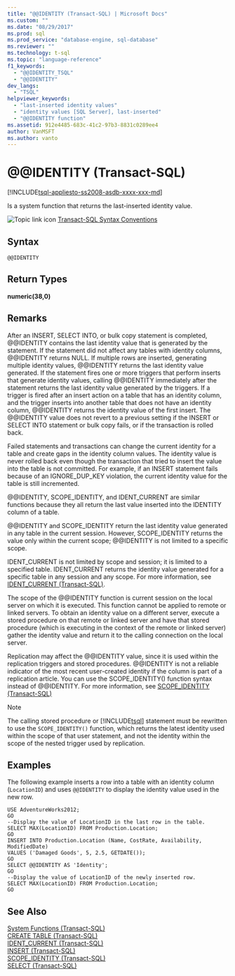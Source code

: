 ```yaml
---
title: "@@IDENTITY (Transact-SQL) | Microsoft Docs"
ms.custom: ""
ms.date: "08/29/2017"
ms.prod: sql
ms.prod_service: "database-engine, sql-database"
ms.reviewer: ""
ms.technology: t-sql
ms.topic: "language-reference"
f1_keywords: 
  - "@@IDENTITY_TSQL"
  - "@@IDENTITY"
dev_langs: 
  - "TSQL"
helpviewer_keywords: 
  - "last-inserted identity values"
  - "identity values [SQL Server], last-inserted"
  - "@@IDENTITY function"
ms.assetid: 912e4485-683c-41c2-97b3-8831c0289ee4
author: VanMSFT
ms.author: vanto
---
```

# &#x40;&#x40;IDENTITY (Transact-SQL)
[!INCLUDE[tsql-appliesto-ss2008-asdb-xxxx-xxx-md](../../includes/tsql-appliesto-ss2008-asdb-xxxx-xxx-md.md)]

  Is a system function that returns the last-inserted identity value.  
  
 ![Topic link icon](../../database-engine/configure-windows/media/topic-link.gif "Topic link icon") [Transact-SQL Syntax Conventions](../../t-sql/language-elements/transact-sql-syntax-conventions-transact-sql.md)  
  
## Syntax  
  
```  
@@IDENTITY  
```  
  
## Return Types  
 **numeric(38,0)**  
  
## Remarks  
 After an INSERT, SELECT INTO, or bulk copy statement is completed, @@IDENTITY contains the last identity value that is generated by the statement. If the statement did not affect any tables with identity columns, @@IDENTITY returns NULL. If multiple rows are inserted, generating multiple identity values, @@IDENTITY returns the last identity value generated. If the statement fires one or more triggers that perform inserts that generate identity values, calling @@IDENTITY immediately after the statement returns the last identity value generated by the triggers. If a trigger is fired after an insert action on a table that has an identity column, and the trigger inserts into another table that does not have an identity column, @@IDENTITY returns the identity value of the first insert. The @@IDENTITY value does not revert to a previous setting if the INSERT or SELECT INTO statement or bulk copy fails, or if the transaction is rolled back.  
  
 Failed statements and transactions can change the current identity for a table and create gaps in the identity column values. The identity value is never rolled back even though the transaction that tried to insert the value into the table is not committed. For example, if an INSERT statement fails because of an IGNORE_DUP_KEY violation, the current identity value for the table is still incremented.  
  
 @@IDENTITY, SCOPE_IDENTITY, and IDENT_CURRENT are similar functions because they all return the last value inserted into the IDENTITY column of a table.  
  
 @@IDENTITY and SCOPE_IDENTITY return the last identity value generated in any table in the current session. However, SCOPE_IDENTITY returns the value only within the current scope; @@IDENTITY is not limited to a specific scope.  
  
 IDENT_CURRENT is not limited by scope and session; it is limited to a specified table. IDENT_CURRENT returns the identity value generated for a specific table in any session and any scope. For more information, see [IDENT_CURRENT &#40;Transact-SQL&#41;](../../t-sql/functions/ident-current-transact-sql.md).  
  
 The scope of the @@IDENTITY function is current session on the local server on which it is executed. This function cannot be applied to remote or linked servers. To obtain an identity value on a different server, execute a stored procedure on that remote or linked server and have that stored procedure (which is executing in the context of the remote or linked server) gather the identity value and return it to the calling connection on the local server.  
  
 Replication may affect the @@IDENTITY value, since it is used within the replication triggers and stored procedures. @@IDENTITY is not a reliable indicator of the most recent user-created identity if the column is part of a replication article. You can use the SCOPE_IDENTITY() function syntax instead of @@IDENTITY. For more information, see [SCOPE_IDENTITY &#40;Transact-SQL&#41;](../../t-sql/functions/scope-identity-transact-sql.md)  
  
> [!NOTE]  
>  The calling stored procedure or [!INCLUDE[tsql](../../includes/tsql-md.md)] statement must be rewritten to use the `SCOPE_IDENTITY()` function, which returns the latest identity used within the scope of that user statement, and not the identity within the scope of the nested trigger used by replication.  
  
## Examples  
 The following example inserts a row into a table with an identity column (`LocationID`) and uses `@@IDENTITY` to display the identity value used in the new row.  
  
```  
USE AdventureWorks2012;  
GO  
--Display the value of LocationID in the last row in the table.  
SELECT MAX(LocationID) FROM Production.Location;  
GO  
INSERT INTO Production.Location (Name, CostRate, Availability, ModifiedDate)  
VALUES ('Damaged Goods', 5, 2.5, GETDATE());  
GO  
SELECT @@IDENTITY AS 'Identity';  
GO  
--Display the value of LocationID of the newly inserted row.  
SELECT MAX(LocationID) FROM Production.Location;  
GO  
```  
  
## See Also  
 [System Functions &#40;Transact-SQL&#41;](../../relational-databases/system-functions/system-functions-for-transact-sql.md)   
 [CREATE TABLE &#40;Transact-SQL&#41;](../../t-sql/statements/create-table-transact-sql.md)   
 [IDENT_CURRENT &#40;Transact-SQL&#41;](../../t-sql/functions/ident-current-transact-sql.md)   
 [INSERT &#40;Transact-SQL&#41;](../../t-sql/statements/insert-transact-sql.md)   
 [SCOPE_IDENTITY &#40;Transact-SQL&#41;](../../t-sql/functions/scope-identity-transact-sql.md)   
 [SELECT &#40;Transact-SQL&#41;](../../t-sql/queries/select-transact-sql.md)  
  
  
